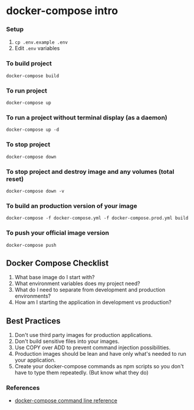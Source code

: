 # docker-compose intro


### Setup
1. `cp .env.example .env`
2. Edit `.env` variables

### To build project
`docker-compose build`

### To run project
`docker-compose up`

### To run a project without terminal display (as a daemon)
`docker-compose up -d`

### To stop project
`docker-compose down`

### To stop project and destroy image and any volumes (total reset)
`docker-compose down -v`

### To build an production version of your image
`docker-compose -f docker-compose.yml -f docker-compose.prod.yml build`

### To push your official image version
`docker-compose push`

## Docker Compose Checklist
1. What base image do I start with?
2. What environment variables does my project need?
3. What do I need to separate from development and production environments?
4. How am I starting the application in development vs production?

## Best Practices
1. Don't use third party images for production applications.
2. Don't build sensitive files into your images.
3. Use COPY over ADD to prevent command injection possibilities.
4. Production images should be lean and have only what's needed to run your application.
5. Create your docker-compose commands as npm scripts so you don't have to type them repeatedly. (But know what they do)

### References
- [docker-compose command line reference](https://docs.docker.com/compose/reference/)